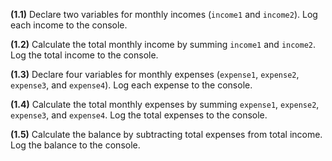 **(1.1)** Declare two variables for monthly incomes (`income1` and `income2`). Log each income to the console.
    
**(1.2)** Calculate the total monthly income by summing `income1` and `income2`. Log the total income to the console.
    
**(1.3)** Declare four variables for monthly expenses (`expense1`, `expense2`, `expense3`, and `expense4`). Log each expense to the console.
    
**(1.4)** Calculate the total monthly expenses by summing `expense1`, `expense2`, `expense3`, and `expense4`. Log the total expenses to the console.
    
**(1.5)** Calculate the balance by subtracting total expenses from total income. Log the balance to the console.
